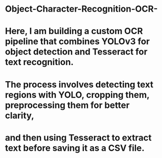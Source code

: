 # Object-Character-Recognition-OCR-

 # Here, I am building a custom OCR pipeline that combines YOLOv3 for object detection and Tesseract for text recognition. 
 # The process involves detecting text regions with YOLO, cropping them, preprocessing them for better clarity, 
 # and then using Tesseract to extract text before saving it as a CSV file.

